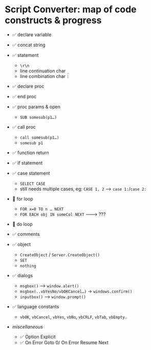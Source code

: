 # Script Converter: map of code constructs & progress

- ✅ declare variable

- ✅ concat string

- ✅ statement
  - `\r\n`
  - line continuation char `_`
  - line combination char `:`

- ✅ declare proc
- ✅ end proc
- ✅ proc params & open
  - `SUB somesub(p1…)`
- ✅ call proc
  - `call somesub(p1…)`
  - `somesub p1`
- ✅ function return
- ✅ if statement
- ✅ case statement
  - `SELECT CASE`
  - still needs multiple cases, eg: `CASE 1, 2` --> `case 1:`/`case 2:`
- 🔳 for loop
  - `FOR x=0 TO n … NEXT`
  - `FOR EACH obj IN someCol NEXT` ---> ???
- 🔳 do loop
- ✅ comments
- ✅ object
  - `CreateObject` / `Server.CreateObject()`
  - `SET`
  - `nothing`
- ✅ dialogs
  - `msgbox()` --> `window.alert()`
  - `msgbox(..vbYesNo/vbOKCancel…)` -> `windows.confirm()`
  - `inputbox()` --> `window.prompt()`
- ✅ language constants
  - `vbOK`, `vbCancel`, `vbYes`, `vbNo`, `vbCRLF`, `vbTab`, `vbEmpty`..
- _miscellaneous_
  - ✅ Option Explicit
  - ✅ On Error Goto 0/ On Error Resume Next
